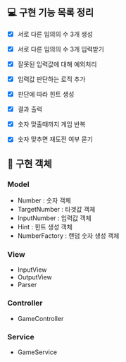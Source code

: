 ## 💻 구현 기능 목록 정리

- [X] 서로 다른 임의의 수 3개 생성
- [X] 서로 다른 임의의 수 3개 입력받기
- [X] 잘못된 입력값에 대해 예외처리
- [X] 입력값 판단하는 로직 추가
- [X] 판단에 따라 힌트 생성
- [X] 결과 출력
- [X] 숫자 맞출때까지 게임 반복
- [X] 숫자 맞추면 재도전 여부 묻기


## 📑 구현 객체

### Model
- Number : 숫자 객체
- TargetNumber : 타겟값 객체
- InputNumber : 입력값 객체
- Hint : 힌트 생성 객체
- NumberFactory : 랜덤 숫자 생성 객체

### View
- InputView
- OutputView
- Parser

### Controller
- GameController

### Service
- GameService
